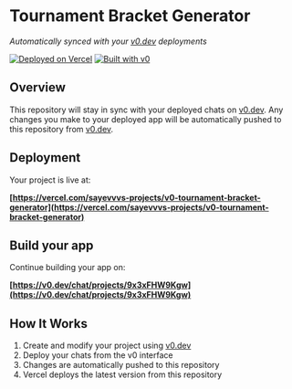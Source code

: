 # Tournament Bracket Generator

*Automatically synced with your [v0.dev](https://v0.dev) deployments*

[![Deployed on Vercel](https://img.shields.io/badge/Deployed%20on-Vercel-black?style=for-the-badge&logo=vercel)](https://vercel.com/sayevvvs-projects/v0-tournament-bracket-generator)
[![Built with v0](https://img.shields.io/badge/Built%20with-v0.dev-black?style=for-the-badge)](https://v0.dev/chat/projects/9x3xFHW9Kgw)

## Overview

This repository will stay in sync with your deployed chats on [v0.dev](https://v0.dev).
Any changes you make to your deployed app will be automatically pushed to this repository from [v0.dev](https://v0.dev).

## Deployment

Your project is live at:

**[https://vercel.com/sayevvvs-projects/v0-tournament-bracket-generator](https://vercel.com/sayevvvs-projects/v0-tournament-bracket-generator)**

## Build your app

Continue building your app on:

**[https://v0.dev/chat/projects/9x3xFHW9Kgw](https://v0.dev/chat/projects/9x3xFHW9Kgw)**

## How It Works

1. Create and modify your project using [v0.dev](https://v0.dev)
2. Deploy your chats from the v0 interface
3. Changes are automatically pushed to this repository
4. Vercel deploys the latest version from this repository